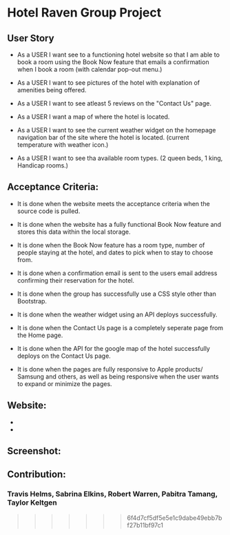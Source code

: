 # Hotel Raven Group Project

## User Story

* As a USER I want see to a functioning hotel website so that I am able to book a room using the Book Now feature that emails a confirmation when I book a room (with calendar pop-out menu.)

* As a USER I want to see pictures of the hotel with explanation of amenities being offered.

* As a USER I want to see atleast 5 reviews on the "Contact Us" page.

* As a USER I want a map of where the hotel is located.

* As a USER I want to see the current weather widget on the homepage navigation bar of the site where the hotel is located. (current temperature with weather icon.)

* As a USER I want to see tha available room types. (2 queen beds, 1 king, Handicap rooms.)

## Acceptance Criteria:

* It is done when the website meets the acceptance criteria when the source code is pulled.

* It is done when the website has a fully functional Book Now feature and stores this data within the local storage.

* It is done when the Book Now feature has a room type, number of people staying at the hotel, and dates to pick when to stay to choose from.

* It is done when a confirmation email is sent to the users email address confirming their reservation for the hotel.

* It is done when the group has successfully use a CSS style other than Bootstrap.

* It is done when the weather widget using an API deploys successfully.

* It is done when the Contact Us page is a completely seperate page from the Home page.

* It is done when the API for the google map of the hotel successfully deploys on the Contact Us page.

* It is done when the pages are fully responsive to Apple products/ Samsung and others, as well as being responsive when the user wants to expand or minimize the pages.


## Website:

-
-

## Screenshot:

## Contribution:

### Travis Helms, Sabrina Elkins, Robert Warren, Pabitra Tamang, Taylor Keltgen
>>>>>>> 6f4d7cf5df5e5e1c9dabe49ebb7bf27b11bf97c1
